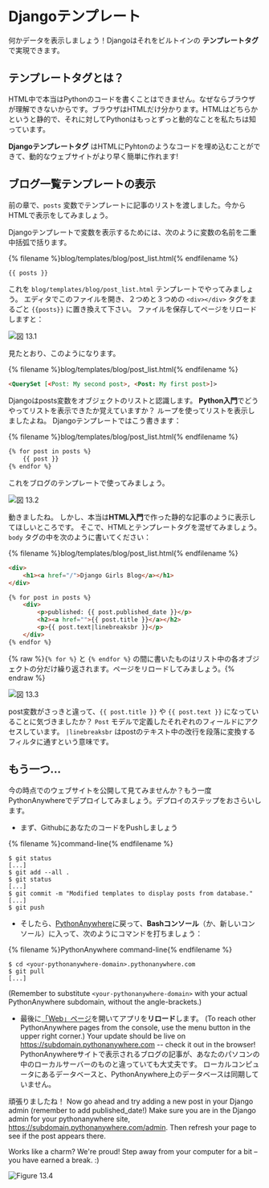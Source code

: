 # Djangoテンプレート

何かデータを表示しましょう！Djangoはそれをビルトインの **テンプレートタグ** で実現できます。

## テンプレートタグとは？

HTML中で本当はPythonのコードを書くことはできません。なぜならブラウザが理解できないからです。ブラウザはHTMLだけ分かります。HTMLはどちらかというと静的で、それに対してPythonはもっとずっと動的なことを私たちは知っています。

**Djangoテンプレートタグ** はHTMLにPyhtonのようなコードを埋め込むことができて、動的なウェブサイトがより早く簡単に作れます!

## ブログ一覧テンプレートの表示

前の章で、`posts` 変数でテンプレートに記事のリストを渡しました。今からHTMLで表示をしてみましょう。

Djangoテンプレートで変数を表示するためには、次のように変数の名前を二重中括弧で括ります。

{% filename %}blog/templates/blog/post_list.html{% endfilename %}

```html
{{ posts }}
```

これを `blog/templates/blog/post_list.html` テンプレートでやってみましょう。 エディタでこのファイルを開き、２つめと３つめの `<div></div>` タグをまるごと `{{posts}}` に置き換えて下さい。 ファイルを保存してページをリロードしますと：

![図 13.1](images/step1.png)

見たとおり、このようになります。

{% filename %}blog/templates/blog/post_list.html{% endfilename %}

```html
<QuerySet [<Post: My second post>, <Post: My first post>]>
```

Djangoはposts変数をオブジェクトのリストと認識します。 **Python入門**でどうやってリストを表示できたか覚えていますか？ ループを使ってリストを表示しましたよね。 Djangoテンプレートではこう書きます：

{% filename %}blog/templates/blog/post_list.html{% endfilename %}

```html
{% for post in posts %}
    {{ post }}
{% endfor %}
```

これをブログのテンプレートで使ってみましょう。

![図 13.2](images/step2.png)

動きましたね。 しかし、本当は**HTML入門**で作った静的な記事のように表示してほしいところです。 そこで、HTMLとテンプレートタグを混ぜてみましょう。 `body` タグの中を次のように書いてください：

{% filename %}blog/templates/blog/post_list.html{% endfilename %}

```html
<div>
    <h1><a href="/">Django Girls Blog</a></h1>
</div>

{% for post in posts %}
    <div>
        <p>published: {{ post.published_date }}</p>
        <h2><a href="">{{ post.title }}</a></h2>
        <p>{{ post.text|linebreaksbr }}</p>
    </div>
{% endfor %}
```

{% raw %}`{% for %}` と `{% endfor %}` の間に書いたものはリスト中の各オブジェクトの分だけ繰り返されます。ページをリロードしてみましょう。{% endraw %}

![図 13.3](images/step3.png)

post変数がさっきと違って、`{{ post.title }}` や `{{ post.text }}` になっていることに気づきましたか？ `Post` モデルで定義したそれぞれのフィールドにアクセスしています。 `|linebreaksbr` はpostのテキスト中の改行を段落に変換するフィルタに通すという意味です。

## もう一つ...

今の時点でのウェブサイトを公開して見てみませんか？もう一度PythonAnywhereでデプロイしてみましょう。デプロイのステップをおさらいします。

* まず、GithubにあなたのコードをPushしましょう

{% filename %}command-line{% endfilename %}

    $ git status
    [...]
    $ git add --all .
    $ git status
    [...]
    $ git commit -m "Modified templates to display posts from database."
    [...]
    $ git push
    

* そしたら、[PythonAnywhere](https://www.pythonanywhere.com/consoles/)に戻って、**Bashコンソール**（か、新しいコンソール）に入って、次のようにコマンドを打ちましょう：

{% filename %}PythonAnywhere command-line{% endfilename %}

    $ cd <your-pythonanywhere-domain>.pythonanywhere.com
    $ git pull
    [...]
    

(Remember to substitute `<your-pythonanywhere-domain>` with your actual PythonAnywhere subdomain, without the angle-brackets.)

* 最後に[「Web」ページ](https://www.pythonanywhere.com/web_app_setup/)を開いてアプリを**リロード**します。 (To reach other PythonAnywhere pages from the console, use the menu button in the upper right corner.) Your update should be live on https://subdomain.pythonanywhere.com -- check it out in the browser! PythonAnywhereサイトで表示されるブログの記事が、あなたのパソコンの中のローカルサーバーのものと違っていても大丈夫です。 ローカルコンピュータにあるデータベースと、PythonAnywhere上のデータベースは同期していません。

頑張りましたね！ Now go ahead and try adding a new post in your Django admin (remember to add published_date!) Make sure you are in the Django admin for your pythonanywhere site, https://subdomain.pythonanywhere.com/admin. Then refresh your page to see if the post appears there.

Works like a charm? We're proud! Step away from your computer for a bit – you have earned a break. :)

![Figure 13.4](images/donut.png)